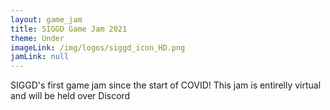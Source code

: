 ```yaml
---
layout: game_jam
title: SIGGD Game Jam 2021
theme: Under
imageLink: /img/logos/siggd_icon_HD.png
jamLink: null
---
```

<!--Put description here:-->
SIGGD's first game jam since the start of COVID! This jam is entirelly virtual and will be held over Discord